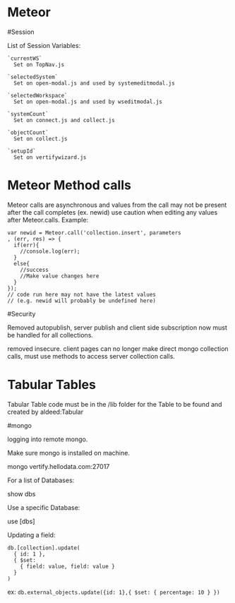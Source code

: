 # Meteor

#Session

  List of Session Variables:

    `currentWS`
      Set on TopNav.js

    `selectedSystem`
      Set on open-modal.js and used by systemeditmodal.js

    `selectedWorkspace`
      Set on open-modal.js and used by wseditmodal.js

    `systemCount`
      Set on connect.js and collect.js

    `objectCount`
      Set on collect.js

    `setupId`
      Set on vertifywizard.js

# Meteor Method calls

  Meteor calls are asynchronous and values from the call may not be present after the call completes (ex. newid)
  use caution when editing any values after Meteor.calls. Example:

  ```
  var newid = Meteor.call('collection.insert', parameters
  , (err, res) => {
    if(err){
      //console.log(err);
    }
    else{
      //success
      //Make value changes here
    }
  });
  // code run here may not have the latest values
  // (e.g. newid will probably be undefined here)
  ```

#Security

  Removed autopublish, server publish and client side subscription now must be handled for all collections.

  removed insecure. client pages can no longer make direct mongo collection calls, must use methods to access server collection calls.

# Tabular Tables

  Tabular Table code must be in the /lib folder for the Table to be found and created by aldeed:Tabular


#mongo

logging into remote mongo.

  Make sure mongo is installed on machine.

  mongo vertify.hellodata.com:27017

For a list of Databases:

  show dbs

Use a specific Database:

  use [dbs]

Updating a field:

  ```
  db.[collection].update(
    { id: 1 },
    { $set:
      { field: value, field: value }
    }
  )
  ```

  ex: `db.external_objects.update({id: 1},{ $set: { percentage: 10 } })`
